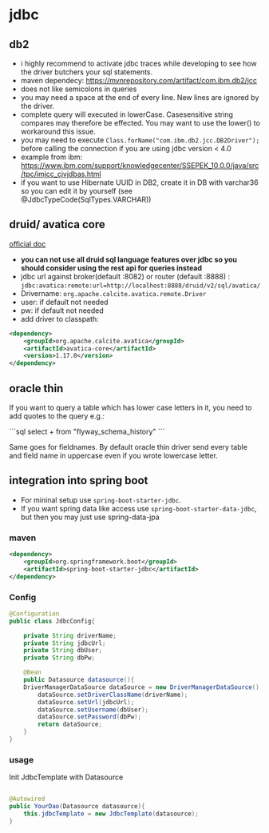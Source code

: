 # jdbc

## db2

- i highly recommend to activate jdbc traces while developing to see how the driver butchers your sql statements.
- maven dependecy: https://mvnrepository.com/artifact/com.ibm.db2/jcc
- does not like semicolons in queries
- you may need a space at the end of every line. New lines are ignored by the driver.
- complete query will executed in lowerCase. Casesensitive string compares may therefore be effected. You may want to use the lower() to workaround this issue. 
- you may need to execute ``Class.forName("com.ibm.db2.jcc.DB2Driver");`` before calling the connection if you are using jdbc version < 4.0
- example from ibm: https://www.ibm.com/support/knowledgecenter/SSEPEK_10.0.0/java/src/tpc/imjcc_cjvjdbas.html
- if you want to use Hibernate UUID in DB2, create it in DB with varchar36 so you can edit it by yourself (see @JdbcTypeCode(SqlTypes.VARCHAR))

## druid/ avatica core

[official doc](https://druid.apache.org/docs/latest/querying/sql.html#jdbc)

- **you can not use all druid sql language features over jdbc so you should consider using the rest api for queries instead**
- jdbc url against broker(default :8082) or router (default :8888) : `jdbc:avatica:remote:url=http://localhost:8888/druid/v2/sql/avatica/`
- Drivername: `org.apache.calcite.avatica.remote.Driver`
- user: if default not needed
- pw: if default not needed
- add driver to classpath:

```xml
<dependency>
    <groupId>org.apache.calcite.avatica</groupId>
    <artifactId>avatica-core</artifactId>
    <version>1.17.0</version>
</dependency>

```

## oracle thin

If you want to query a table which has lower case letters in it, you need to add quotes to the query e.g.:

´´´sql
select + from "flyway_schema_history"
´´´

Same goes for fieldnames. By default oracle thin driver send every table and field name in uppercase even if you wrote lowercase letter.

## integration into spring boot

- For mininal setup use `spring-boot-starter-jdbc`.
- If you want spring data like access use `spring-boot-starter-data-jdbc`, but then you may just use spring-data-jpa

### maven

```xml
<dependency>
    <groupId>org.springframework.boot</groupId>
    <artifactId>spring-boot-starter-jdbc</artifactId>
</dependency>
```

### Config

```java
@Configuration
public class JdbcConfig{

    private String driverName;
    private String jdbcUrl;
    private String dbUser;
    private String dbPw;

    @Bean
    public Datasource datasource(){
    DriverManagerDataSource dataSource = new DriverManagerDataSource();
        dataSource.setDriverClassName(driverName);
        dataSource.setUrl(jdbcUrl);
        dataSource.setUsername(dbUser);
        dataSource.setPassword(dbPw);
        return dataSource;
    }
}

```

### usage

Init JdbcTemplate with Datasource

```java

@Autowired
public YourDao(Datasource datasource){
    this.jdbcTemplate = new JdbcTemplate(datasource);
}

```

